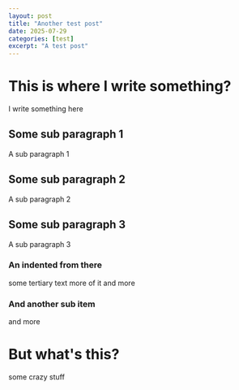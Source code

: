 ```yaml
---
layout: post
title: "Another test post"
date: 2025-07-29
categories: [test]
excerpt: "A test post"
---
```

# This is where I write something?
I write something here
## Some sub paragraph 1
A sub paragraph 1
## Some sub paragraph 2
A sub paragraph 2
## Some sub paragraph 3
A sub paragraph 3
### An indented from there
some tertiary text
more of it
and more
### And another sub item
and more
# But what's this?
some crazy stuff
